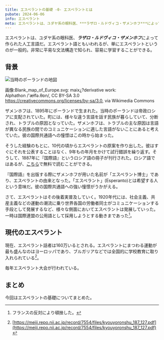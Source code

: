 ```yaml
---
title: エスペラントの基礎 -0- エスペラントとは
pubate: 2024-06-06
info: エスペラント
meta: エスペラントは、ユダヤ系の眼科医、***ラザロ・ルドヴィコ・ザメンホフ***によって作られた人工言語だ。エスペラント語ともいわれるが、単にエスペラントというのが一般的。非常に平易な文法構造で知られ、容易に学習することができる。
---
```

エスペラントは、ユダヤ系の眼科医、***ラザロ・ルドヴィコ・ザメンホフ***によって作られた人工言語だ。エスペラント語ともいわれるが、単にエスペラントというのが一般的。非常に平易な文法構造で知られ、容易に学習することができる。
## 背景
![当時のポーランドの地図](/images/poland-map.png)

画像:Blank_map_of_Europe.svg: maix¿?derivative work: Alphathon /'æɫfə.θɒn/, CC BY-SA 3.0 <https://creativecommons.org/licenses/by-sa/3.0>, via Wikimedia Commons

ザメンホフは、1895年にポーランドで生まれた。当時のポーランドは帝政ロシアに支配されていた。町には、様々な違う言語を話す民族が暮らしていて、分断され、トラブルの原因となっていた。ザメンホフは、トラブルの主な原因は言語が異なる民族の間でのコミュニケーションに適した言語がないことにあると考えていた。彼の国際共通語への憧憬はこの時から始まった。

そうした経験のもとに、10代の頃からエスペラントの原案を作り出した。彼はすぐにそれを公表することはなく、9年もの年月をかけて試行錯誤を繰り返す。そうして、1887年に『国際語』というロシア語の冊子が刊行された。ロシア語ではあるが、[こちら](https://ru.wikisource.org/wiki/%D0%98%D0%BD%D0%B4%D0%B5%D0%BA%D1%81:Unua_Libro_ru_1st_ed.pdf)で無料で読むことができる。

『国際語』を出版する際にザメンホフが用いた名前が「エスペラント博士」であり、エスペラントの由来となった。「エスペラント」(Esperanto)とは希望する人という意味だ。彼の国際共通語への強い憧憬がうかがえる。

さて、エスペラントはその後着実普及していく。1920年代には、社会主義、共産主義などの運動の潮流に乗り世界各国の労働者同士がコミュニケーションする手段として発展するなど、様々な側面においてエスペラントは発展していった。一時は国際連盟の公用語として採用しようとする動きまであった[^1]。

[^1]: フランスの反対により頓挫した。


## 現代のエスペラント
現在、エスペラント話者は160万いるとされる。エスペラントにまつわる運動が最も盛んなのはヨーロッパであり、ブルガリアなどでは全国的に学校教育に取り入れられている[^2]。

[^2]: [https://meiji.repo.nii.ac.jp/record/7554/files/kyouyoronshu_187_127.pdf](https://meiji.repo.nii.ac.jp/record/7554/files/kyouyoronshu_187_127.pdf)

毎年エスペラント大会が行われている。

## まとめ
今回はエスペラントの基礎についてまとめた。

